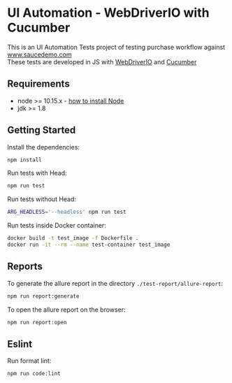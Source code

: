 UI Automation - WebDriverIO with Cucumber
=================

This is an UI Automation Tests project of testing purchase workflow against www.saucedemo.com  
These tests are developed in JS with [WebDriverIO](http://webdriver.io/) and [Cucumber](https://cucumber.io/)  

Requirements
---------------

- node >= 10.15.x - [how to install Node](https://nodejs.org/en/download/)
- jdk >= 1.8

Getting Started
---------------

Install the dependencies:

```bash
npm install
```

Run tests with Head:

```bash
npm run test
```

Run tests without Head:

```bash
ARG_HEADLESS='--headless' npm run test
```

Run tests inside Docker container:

```bash
docker build -t test_image -f Dockerfile .
docker run -it --rm --name test-container test_image
```

Reports
---------------

To generate the allure report in the directory `./test-report/allure-report`:

```bash
npm run report:generate
```

To open the allure report on the browser:

```bash
npm run report:open
```

Eslint 
---------------

Run format lint:

```bash
npm run code:lint
```
